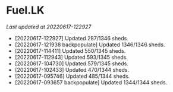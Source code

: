 # Fuel.LK
*Last updated at 20220617-122927*
* [20220617-122927] Updated 287/1346 sheds.
* [20220617-121938 backpopulate] Updated 1346/1346 sheds.
* [20220617-114411] Updated 550/1345 sheds.
* [20220617-112943] Updated 593/1345 sheds.
* [20220617-104730] Updated 579/1345 sheds.
* [20220617-102433] Updated 470/1344 sheds.
* [20220617-095746] Updated 485/1344 sheds.
* [20220617-093657 backpopulate] Updated 1344/1344 sheds.